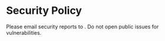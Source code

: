 # Security Policy
Please email security reports to <your security email>. Do not open public issues for vulnerabilities.